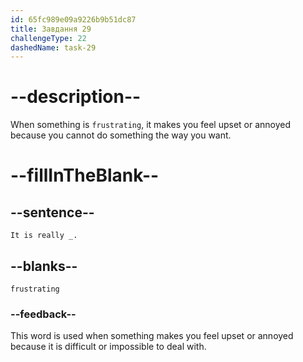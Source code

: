 ```yaml
---
id: 65fc989e09a9226b9b51dc87
title: Завдання 29
challengeType: 22
dashedName: task-29
---
```


<!--
AUDIO REFERENCE:
Brian: It is really frustrating.
-->

# --description--

When something is `frustrating`, it makes you feel upset or annoyed because you cannot do something the way you want.

# --fillInTheBlank--

## --sentence--

`It is really _.`

## --blanks--

`frustrating`

### --feedback--

This word is used when something makes you feel upset or annoyed because it is difficult or impossible to deal with.
